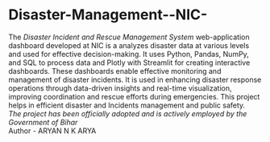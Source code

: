 # Disaster-Management--NIC-
The *Disaster Incident and Rescue Management System* web-application dashboard developed at NIC is a analyzes disaster data at various levels and used for effective decision-making. It uses Python, Pandas, NumPy, and SQL to process data and Plotly with Streamlit for creating interactive dashboards. These dashboards enable effective monitoring and management of disaster incidents. It is used in enhancing disaster response operations through data-driven insights and real-time visualization, improving coordination and rescue efforts during emergencies. This project helps in efficient disaster and Incidents management and public safety.
<br>
*The project has been officially adopted and is actively employed by the Government of Bihar*
<br>
Author - ARYAN N K ARYA

